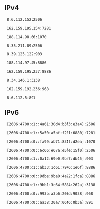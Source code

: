 ## IPv4
```
 8.6.112.152:2506
```
```
 162.159.195.154:7281
```
```
 188.114.98.66:1070
```
```
 8.35.211.89:2506
```
```
 8.39.125.122:903
```
```
 188.114.97.45:8886
```
```
 162.159.195.237:8886
```
```
 8.34.146.1:3138
```
```
 162.159.192.236:968
```
```
 8.6.112.5:891
```

## IPv6
```
 [2606:4700:d1::4a61:30d4:b3f3:e3a4]:2506
```
```
 [2606:4700:d1::5a50:a5bf:f201:6880]:7281
```
```
 [2606:4700:d0::fa99:ab71:834f:d2ea]:1070
```
```
 [2606:4700:d0::6c66:e67a:e5fe:15f0]:2506
```
```
 [2606:4700:d1::0a12:69e0:9be7:db45]:903
```
```
 [2606:4700:d1::ab33:1c61:7976:1e6f]:8886
```
```
 [2606:4700:d0::9dbe:9ba0:4a92:1fca]:8886
```
```
 [2606:4700:d1::9bb1:3c64:5824:262a]:3138
```
```
 [2606:4700:d0::993b:a3b6:203d:9038]:968
```
```
 [2606:4700:d0::aa38:30a7:0646:0b3a]:891
```
